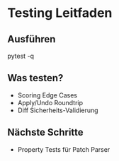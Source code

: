 # Testing Leitfaden
## Ausführen
pytest -q
## Was testen?
- Scoring Edge Cases
- Apply/Undo Roundtrip
- Diff Sicherheits-Validierung
## Nächste Schritte
- Property Tests für Patch Parser
